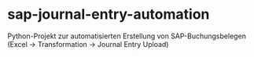 # sap-journal-entry-automation
Python-Projekt zur automatisierten Erstellung von SAP-Buchungsbelegen (Excel → Transformation → Journal Entry Upload)
